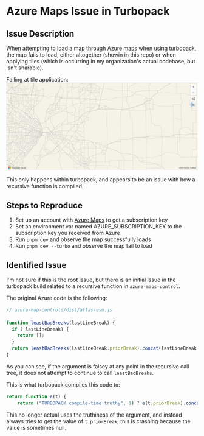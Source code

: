 # Azure Maps Issue in Turbopack

## Issue Description

When attempting to load a map through Azure maps when using turbopack, the map fails to load, either altogether (showin in this repo) or when applying tiles (which is occurring in my organization's actual codebase, but isn't sharable).

Failing at tile application: ![alt text](image-2.png)

This only happens within turbopack, and appears to be an issue with how a recursive function is compiled.

## Steps to Reproduce

1. Set up an account with [Azure Maps](https://azure.microsoft.com/en-us/products/azure-maps/) to get a subscription key
2. Set an environment var named AZURE_SUBSCRIPTION_KEY to the subscription key you received from Azure
3. Run `pnpm dev` and observe the map successfully loads
4. Run `pnpm dev --turbo` and observe the map fail to load

## Identified Issue

I'm not sure if this is the root issue, but there is an initial issue in the turbopack build related to a recursive function in `azure-maps-control`.

The original Azure code is the following:

```js
// azure-map-controls/dist/atlas-esm.js

function leastBadBreaks(lastLineBreak) {
  if (!lastLineBreak) {
    return [];
  }
  return leastBadBreaks(lastLineBreak.priorBreak).concat(lastLineBreak.index);
}
```

As you can see, if the argument is falsey at any point in the recursive call tree, it does not attempt to continue to call `leastBadBreaks`.

This is what turbopack compiles this code to:

```js
return function e(t) {
    return ("TURBOPACK compile-time truthy", 1) ? e(t.priorBreak).concat(t.index) : ("TURBOPACK unreachable", undefined);
```

This no longer actual uses the truthiness of the argument, and instead always tries to get the value of `t.priorBreak`; this is crashing because the value is sometimes null.
